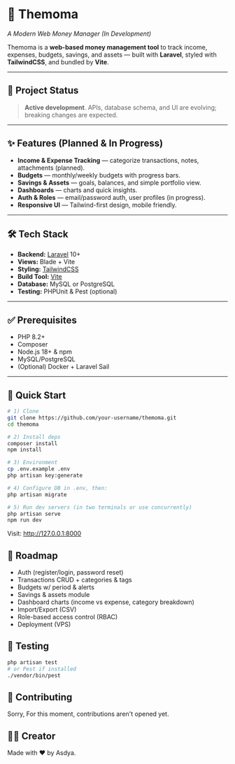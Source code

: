 # 💸 Themoma
_A Modern Web Money Manager (In Development)_

Themoma is a **web-based money management tool** to track income, expenses, budgets, savings, and assets — built with **Laravel**, styled with **TailwindCSS**, and bundled by **Vite**.

---

## 🚧 Project Status
> **Active development**. APIs, database schema, and UI are evolving; breaking changes are expected.

---

## ✨ Features (Planned & In Progress)
- **Income & Expense Tracking** — categorize transactions, notes, attachments (planned).
- **Budgets** — monthly/weekly budgets with progress bars.
- **Savings & Assets** — goals, balances, and simple portfolio view.
- **Dashboards** — charts and quick insights.
- **Auth & Roles** — email/password auth, user profiles (in progress).
- **Responsive UI** — Tailwind-first design, mobile friendly.

---

## 🛠 Tech Stack
- **Backend:** [Laravel](https://laravel.com/) 10+
- **Views:** Blade + Vite
- **Styling:** [TailwindCSS](https://tailwindcss.com/)
- **Build Tool:** [Vite](https://vitejs.dev/)
- **Database:** MySQL or PostgreSQL
- **Testing:** PHPUnit & Pest (optional)

---

## ✅ Prerequisites
- PHP 8.2+
- Composer
- Node.js 18+ & npm
- MySQL/PostgreSQL
- (Optional) Docker + Laravel Sail

---

## 🚀 Quick Start

```bash
# 1) Clone
git clone https://github.com/your-username/themoma.git
cd themoma

# 2) Install deps
composer install
npm install

# 3) Environment
cp .env.example .env
php artisan key:generate

# 4) Configure DB in .env, then:
php artisan migrate

# 5) Run dev servers (in two terminals or use concurrently)
php artisan serve
npm run dev
```

Visit: http://127.0.0.1:8000

## 📌 Roadmap

- Auth (register/login, password reset)
- Transactions CRUD + categories & tags
- Budgets w/ period & alerts
- Savings & assets module
- Dashboard charts (income vs expense, category breakdown)
- Import/Export (CSV)
- Role-based access control (RBAC)
- Deployment (VPS)

## 🧪 Testing
```bash
php artisan test
# or Pest if installed
./vendor/bin/pest
```

## 🤝 Contributing

Sorry, For this moment, contributions aren't opened yet.

## 👩🏻 Creator

Made with ❤️ by Asdya.
